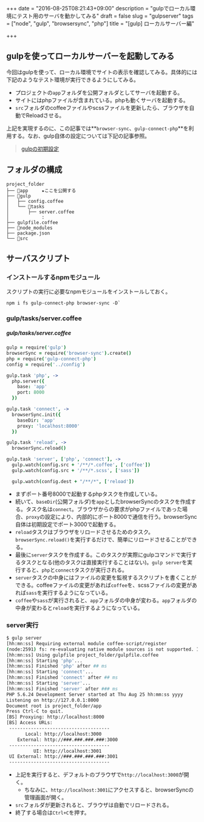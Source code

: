+++
date = "2016-08-25T08:21:43+09:00"
description = "gulpでローカル環境にテスト用のサーバを動かしてみる"
draft = false
slug = "gulpserver"
tags = ["node", "gulp", "browsersync", "php"]
title = "[gulp] ローカルサーバー編"

+++

## gulpを使ってローカルサーバーを起動してみる

今回はgulpを使って、ローカル環境でサイトの表示を確認してみる。具体的には下記のようなテスト環境が実行できるようにしてみる。

- プロジェクトの`app`フォルダを公開フォルダとしてサーバを起動する。
- サイトにはphpファイルが含まれている。phpも動くサーバを起動する。
- `src`フォルダのcoffeeファイルやscssファイルを更新したら、ブラウザを自動でReloadさせる。

上記を実現するのに、この記事では**`browser-sync`、`gulp-connect-php`**を利用する。なお、gulp自体の設定については下記の記事参照。

> [gulpの初期設定](https://code-house.jp/post/gulp/gulpsetting/)

<!--more-->

## フォルダの構成

```
project_folder
├── 📁app     ★ここを公開する
├── 📁gulp
│   ├── config.coffee
│   └── 📁tasks
│       ├── server.coffee
│            :
├── gulpfile.coffee
├── 📁node_modules
├── package.json
└── 📁src
```

## サーバスクリプト

### インストールするnpmモジュール

スクリプトの実行に必要なnpmモジュールをインストールしておく。

```
npm i fs gulp-connect-php browser-sync -D`
```

### gulp/tasks/server.coffee

##### gulp/tasks/server.coffee
```coffee
gulp = require('gulp')
browserSync = require('browser-sync').create()
php = require('gulp-connect-php')
config = require('../config')

gulp.task 'php', ->
  php.server({
    base: 'app'
    port: 8000
  })

gulp.task 'connect', ->
  browserSync.init({
    baseDir: 'app'
    proxy: 'localhost:8000'
  })

gulp.task 'reload', ->
  browserSync.reload()

gulp.task 'server', ['php', 'connect'], ->
  gulp.watch(config.src + '/**/*.coffee', ['coffee'])
  gulp.watch(config.src + '/**/*.scss', ['sass'])

  gulp.watch(config.dest + "/**/*", ['reload'])
```

- まずポート番号8000で起動するphpタスクを作成している。
- 続いて、`baseDir`(公開フォルダ)を`app`としたbrowserSyncのタスクを作成する。タスク名は`connect`。ブラウザからの要求がphpファイルであった場合、`proxy`の設定により、内部的にポート8000で通信を行う。browserSync自体は初期設定でポート3000で起動する。
- `reload`タスクはブラウザをリロードさせるためのタスク。`browserSync.reload()`を実行するだけで、簡単にリロードさせることができる。
- 最後に`server`タスクを作成する。このタスクが実際にgulpコマンドで実行するタスクとなる(他のタスクは直接実行することはない)。`gulp server`を実行すると、`php`と`connect`タスクが実行される。
- `server`タスクの中身にはファイルの変更を監視するスクリプトを書くことができる。coffeeファイルの変更があれば`coffee`を、scssファイルの変更があれば`sass`を実行するようになっている。
- `coffee`や`sass`が実行されると、`app`フォルダの中身が変わる。`app`フォルダの中身が変わると`reload`を実行するようになっている。


### server実行

```bash
$ gulp server
[hh:mn:ss] Requiring external module coffee-script/register
(node:2591) fs: re-evaluating native module sources is not supported. If you are using the graceful-fs module, please update it to a more recent version.
[hh:mn:ss] Using gulpfile project_folder/gulpfile.coffee
[hh:mn:ss] Starting 'php'...
[hh:mn:ss] Finished 'php' after ## ms
[hh:mn:ss] Starting 'connect'...
[hh:mn:ss] Finished 'connect' after ## ms
[hh:mn:ss] Starting 'server'...
[hh:mn:ss] Finished 'server' after ### ms
PHP 5.6.24 Development Server started at Thu Aug 25 hh:mm:ss yyyy
Listening on http://127.0.0.1:8000
Document root is project_folder/app
Press Ctrl-C to quit.
[BS] Proxying: http://localhost:8000
[BS] Access URLs:
 -------------------------------------
       Local: http://localhost:3000
    External: http://###.###.###.###:3000
 -------------------------------------
          UI: http://localhost:3001
 UI External: http://###.###.###.###:3001
 -------------------------------------
 ```
 
 - 上記を実行すると、デフォルトのブラウザで`http://localhost:3000`が開く。
   - ちなみに、`http://localhost:3001`にアクセスすると、browserSyncの管理画面が開く。
 - `src`フォルダが更新されると、ブラウザは自動でリロードされる。
 - 終了する場合は`Ctrl+C`を押す。
 